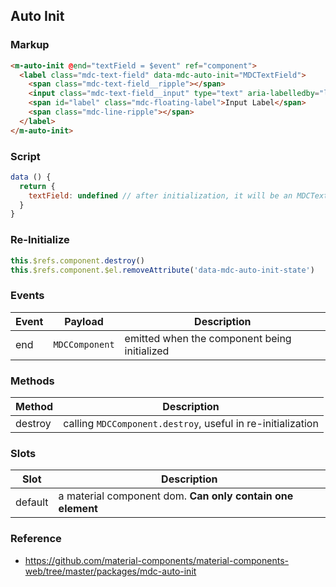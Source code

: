 ## Auto Init

### Markup

```html
<m-auto-init @end="textField = $event" ref="component">
  <label class="mdc-text-field" data-mdc-auto-init="MDCTextField">
    <span class="mdc-text-field__ripple"></span>
    <input class="mdc-text-field__input" type="text" aria-labelledby="label">
    <span id="label" class="mdc-floating-label">Input Label</span>
    <span class="mdc-line-ripple"></span>
  </label>
</m-auto-init>
```

### Script

```javascript
data () {
  return {
    textField: undefined // after initialization, it will be an MDCTextField instance
  }
}
```

### Re-Initialize

```javascript
this.$refs.component.destroy()
this.$refs.component.$el.removeAttribute('data-mdc-auto-init-state')
```

### Events

| Event | Payload | Description |
|-------|---------|-------------|
| end | `MDCComponent` | emitted when the component being initialized |

### Methods

| Method | Description |
|-------|-------------|
| destroy | calling `MDCComponent.destroy`, useful in re-initialization |

### Slots

| Slot | Description |
|------|-------------|
| default | a material component dom. **Can only contain one element** |


### Reference

- https://github.com/material-components/material-components-web/tree/master/packages/mdc-auto-init
